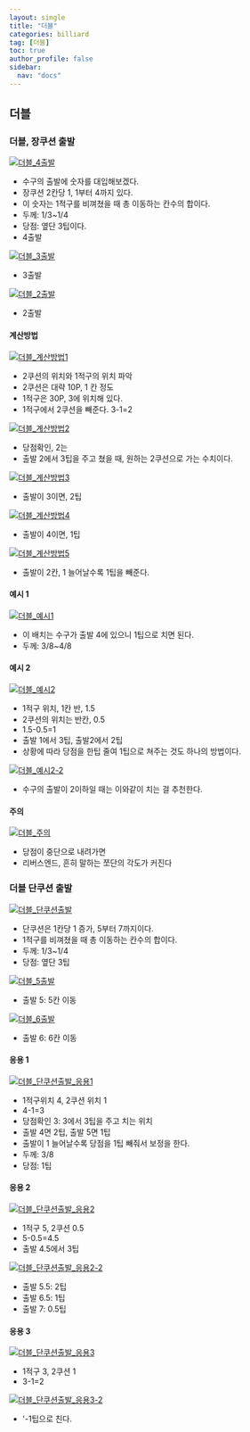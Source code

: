 ```yaml
---
layout: single
title: "더블"
categories: billiard
tag: [더블] 
toc: true
author_profile: false
sidebar:
  nav: "docs"
---
```


## 더블

### 더블, 장쿠션 출발

[![더블_4출발](/images/더블_4출발.PNG)](/images/더블_4출발.PNG)
- 수구의 출발에 숫자를 대입해보겠다.
- 장쿠션 2칸당 1, 1부터 4까지 있다. 
- 이 숫자는 1적구를 비껴쳤을 때 총 이동하는 칸수의 합이다.
- 두께: 1/3~1/4
- 당점: 옆단 3팁이다.
- 4출발

[![더블_3출발](/images/더블_3출발.PNG)](/images/더블_3출발.PNG)
- 3출발

[![더블_2출발](/images/더블_2출발.PNG)](/images/더블_2출발.PNG)
- 2출발

#### 계산방법
[![더블_계산방법1](/images/더블_계산방법1.PNG)](/images/더블_계산방법1.PNG)
- 2쿠션의 위치와 1적구의 위치 파악
- 2쿠션은 대략 10P, 1 칸 정도
- 1적구은 30P, 3에 위치해 있다.
- 1적구에서 2쿠션을 빼준다. 3-1=2

[![더블_계산방법2](/images/더블_계산방법2.PNG)](/images/더블_계산방법2.PNG)
- 당점확인, 2는
- 출발 2에서 3팁을 주고 쳤을 때, 원하는 2쿠션으로 가는 수치이다.

[![더블_계산방법3](/images/더블_계산방법3.PNG)](/images/더블_계산방법3.PNG)
-  출발이 3이면, 2팁

[![더블_계산방법4](/images/더블_계산방법4.PNG)](/images/더블_계산방법4.PNG)
- 출발이 4이면, 1팁

[![더블_계산방법5](/images/더블_계산방법5.PNG)](/images/더블_계산방법5.PNG)
- 출발이 2칸, 1 늘어날수록 1팁을 빼준다.

#### 예시 1
[![더블_예시1](/images/더블_예시1.PNG)](/images/더블_예시1.PNG)
- 이 배치는 수구가 출발 4에 있으니 1팁으로 치면 된다.
- 두께: 3/8~4/8

#### 예시 2
[![더블_예시2](/images/더블_예시2.PNG)](/images/더블_예시2.PNG)
- 1적구 위치, 1칸 반, 1.5
- 2쿠션의 위치는 반칸, 0.5
- 1.5-0.5=1
- 출발 1에서 3팁, 출발2에서 2팁
- 상황에 따라 당점을 한팁 줄여 1팁으로 쳐주는 것도 하나의 방법이다.

[![더블_예시2-2](/images/더블_예시2-2.PNG)](/images/더블_예시2-PNG)
- 수구의 출발이 2이하일 때는 이와같이 치는 걸 추천한다.

#### 주의
[![더블_주의](/images/더블_주의.PNG)](/images/더블_주의-PNG)
- 당점이 중단으로 내려가면
- 리버스엔드, 흔히 말하는 쪼단의 각도가 커진다

### 더블 단쿠션 출발
[![더블_단쿠션출발](/images/더블_단쿠션출발.PNG)](/images/더블_단쿠션출발-PNG)
- 단쿠션은 1칸당 1 증가, 5부터 7까지이다.
- 1적구를 비껴쳤을 때 총 이동하는 칸수의 합이다.
- 두께: 1/3~1/4
- 당점: 옆단 3팁

[![더블_5출발](/images/더블_5출발.PNG)](/images/더블_5출발-PNG)
- 출발 5: 5칸 이동

[![더블_6출발](/images/더블_6출발.PNG)](/images/더블_6출발-PNG)
- 출발 6: 6칸 이동

#### 응용 1
[![더블_단쿠션출발_응용1](/images/더블_단쿠션출발_응용1.PNG)](/images/더블_단쿠션출발_응용1-PNG)
- 1적구위치 4, 2쿠션 위치 1
- 4-1=3
- 당점확인 3: 3에서 3팁을 주고 치는 위치
- 출발 4면 2팁, 출발 5면 1팁
- 출발이 1 늘어날수록 당점을 1팁 빼줘서 보정을 한다.
- 두께: 3/8
- 당점: 1팁

#### 응용 2
[![더블_단쿠션출발_응용2](/images/더블_단쿠션출발_응용2.PNG)](/images/더블_단쿠션출발_응용2-PNG)
- 1적구 5, 2쿠션 0.5
- 5-0.5=4.5
- 출발 4.5에서 3팁

[![더블_단쿠션출발_응용2-2](/images/더블_단쿠션출발_응용2-2.PNG)](/images/더블_단쿠션출발_응용2-2-PNG)
- 출발 5.5: 2팁
- 출발 6.5: 1팁
- 출발 7: 0.5팁

#### 응용 3
[![더블_단쿠션출발_응용3](/images/더블_단쿠션출발_응용3.PNG)](/images/더블_단쿠션출발_응용3-PNG)
- 1적구 3, 2쿠션 1
- 3-1=2

[![더블_단쿠션출발_응용3-2](/images/더블_단쿠션출발_응용3-2.PNG)](/images/더블_단쿠션출발_응용3-2-PNG)
- '-1팁으로 친다.
